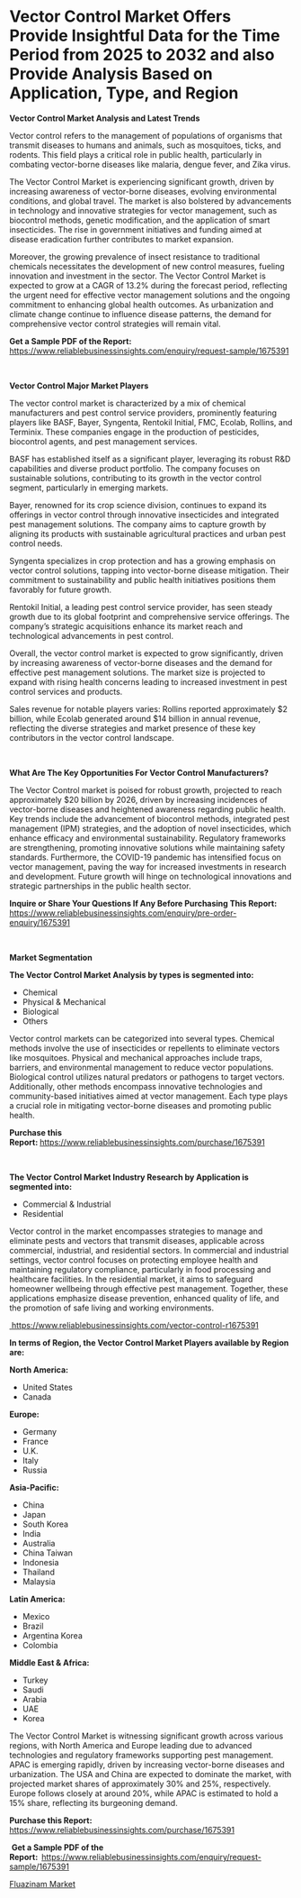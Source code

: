 <p><h1>Vector Control Market Offers Provide Insightful Data for the Time Period from 2025 to 2032 and also Provide Analysis Based on Application, Type, and Region</h1></p><p><strong>Vector Control Market Analysis and Latest Trends</strong></p>
<p><p>Vector control refers to the management of populations of organisms that transmit diseases to humans and animals, such as mosquitoes, ticks, and rodents. This field plays a critical role in public health, particularly in combating vector-borne diseases like malaria, dengue fever, and Zika virus.</p><p>The Vector Control Market is experiencing significant growth, driven by increasing awareness of vector-borne diseases, evolving environmental conditions, and global travel. The market is also bolstered by advancements in technology and innovative strategies for vector management, such as biocontrol methods, genetic modification, and the application of smart insecticides. The rise in government initiatives and funding aimed at disease eradication further contributes to market expansion.</p><p>Moreover, the growing prevalence of insect resistance to traditional chemicals necessitates the development of new control measures, fueling innovation and investment in the sector. The Vector Control Market is expected to grow at a CAGR of 13.2% during the forecast period, reflecting the urgent need for effective vector management solutions and the ongoing commitment to enhancing global health outcomes. As urbanization and climate change continue to influence disease patterns, the demand for comprehensive vector control strategies will remain vital.</p></p>
<p><strong>Get a Sample PDF of the Report:&nbsp;</strong> <a href="https://www.reliablebusinessinsights.com/enquiry/request-sample/1675391?utm_campaign=3439&utm_medium=2&utm_source=Github&utm_content=ia&utm_term=30032025&utm_id=vector-control">https://www.reliablebusinessinsights.com/enquiry/request-sample/1675391</a></p>
<p>&nbsp;</p>
<p><strong>Vector Control Major Market Players</strong></p>
<p><p>The vector control market is characterized by a mix of chemical manufacturers and pest control service providers, prominently featuring players like BASF, Bayer, Syngenta, Rentokil Initial, FMC, Ecolab, Rollins, and Terminix. These companies engage in the production of pesticides, biocontrol agents, and pest management services.</p><p>BASF has established itself as a significant player, leveraging its robust R&D capabilities and diverse product portfolio. The company focuses on sustainable solutions, contributing to its growth in the vector control segment, particularly in emerging markets.</p><p>Bayer, renowned for its crop science division, continues to expand its offerings in vector control through innovative insecticides and integrated pest management solutions. The company aims to capture growth by aligning its products with sustainable agricultural practices and urban pest control needs.</p><p>Syngenta specializes in crop protection and has a growing emphasis on vector control solutions, tapping into vector-borne disease mitigation. Their commitment to sustainability and public health initiatives positions them favorably for future growth.</p><p>Rentokil Initial, a leading pest control service provider, has seen steady growth due to its global footprint and comprehensive service offerings. The company’s strategic acquisitions enhance its market reach and technological advancements in pest control.</p><p>Overall, the vector control market is expected to grow significantly, driven by increasing awareness of vector-borne diseases and the demand for effective pest management solutions. The market size is projected to expand with rising health concerns leading to increased investment in pest control services and products. </p><p>Sales revenue for notable players varies: Rollins reported approximately $2 billion, while Ecolab generated around $14 billion in annual revenue, reflecting the diverse strategies and market presence of these key contributors in the vector control landscape.</p></p>
<p>&nbsp;</p>
<p><strong>What Are The Key Opportunities For Vector Control Manufacturers?</strong></p>
<p><p>The Vector Control market is poised for robust growth, projected to reach approximately $20 billion by 2026, driven by increasing incidences of vector-borne diseases and heightened awareness regarding public health. Key trends include the advancement of biocontrol methods, integrated pest management (IPM) strategies, and the adoption of novel insecticides, which enhance efficacy and environmental sustainability. Regulatory frameworks are strengthening, promoting innovative solutions while maintaining safety standards. Furthermore, the COVID-19 pandemic has intensified focus on vector management, paving the way for increased investments in research and development. Future growth will hinge on technological innovations and strategic partnerships in the public health sector.</p></p>
<p><strong>Inquire or Share Your Questions If Any Before Purchasing This Report:</strong> <a href="https://www.reliablebusinessinsights.com/enquiry/pre-order-enquiry/1675391?utm_campaign=3439&utm_medium=2&utm_source=Github&utm_content=ia&utm_term=30032025&utm_id=vector-control">https://www.reliablebusinessinsights.com/enquiry/pre-order-enquiry/1675391</a></p>
<p>&nbsp;</p>
<p><strong>Market Segmentation</strong></p>
<p><strong>The Vector Control Market Analysis by types is segmented into:</strong></p>
<p><ul><li>Chemical</li><li>Physical & Mechanical</li><li>Biological</li><li>Others</li></ul></p>
<p><p>Vector control markets can be categorized into several types. Chemical methods involve the use of insecticides or repellents to eliminate vectors like mosquitoes. Physical and mechanical approaches include traps, barriers, and environmental management to reduce vector populations. Biological control utilizes natural predators or pathogens to target vectors. Additionally, other methods encompass innovative technologies and community-based initiatives aimed at vector management. Each type plays a crucial role in mitigating vector-borne diseases and promoting public health.</p></p>
<p><strong>Purchase this Report:&nbsp;</strong><a href="https://www.reliablebusinessinsights.com/purchase/1675391?utm_campaign=3439&utm_medium=2&utm_source=Github&utm_content=ia&utm_term=30032025&utm_id=vector-control">https://www.reliablebusinessinsights.com/purchase/1675391</a></p>
<p>&nbsp;</p>
<p><strong>The Vector Control Market Industry Research by Application is segmented into:</strong></p>
<p><ul><li>Commercial & Industrial</li><li>Residential</li></ul></p>
<p><p>Vector control in the market encompasses strategies to manage and eliminate pests and vectors that transmit diseases, applicable across commercial, industrial, and residential sectors. In commercial and industrial settings, vector control focuses on protecting employee health and maintaining regulatory compliance, particularly in food processing and healthcare facilities. In the residential market, it aims to safeguard homeowner wellbeing through effective pest management. Together, these applications emphasize disease prevention, enhanced quality of life, and the promotion of safe living and working environments.</p></p>
<p><a href="https://www.reliablebusinessinsights.com/vector-control-r1675391?utm_campaign=3439&utm_medium=2&utm_source=Github&utm_content=ia&utm_term=30032025&utm_id=vector-control">&nbsp;https://www.reliablebusinessinsights.com/vector-control-r1675391</a></p>
<p><strong>In terms of Region, the Vector Control Market Players available by Region are:</strong></p>
<p>
    <p> <strong> North America: </strong>
        <ul>
            <li>United States</li>
            <li>Canada</li>
        </ul>
        </p> 
    <p> <strong> Europe: </strong>
        <ul>
            <li>Germany</li>
            <li>France</li>
            <li>U.K.</li>
            <li>Italy</li>
            <li>Russia</li>
        </ul>
        </p> 
    <p> <strong> Asia-Pacific: </strong>
        <ul>
            <li>China</li>
            <li>Japan</li>
            <li>South Korea</li>
            <li>India</li>
            <li>Australia</li>
            <li>China Taiwan</li>
            <li>Indonesia</li>
            <li>Thailand</li>
            <li>Malaysia</li>
        </ul>
        </p> 
    <p> <strong> Latin America: </strong>
        <ul>
            <li>Mexico</li>
            <li>Brazil</li>
            <li>Argentina Korea</li>
            <li>Colombia</li>
        </ul>
        </p> 
    <p> <strong> Middle East & Africa: </strong>
        <ul>
            <li>Turkey</li>
            <li>Saudi</li>
            <li>Arabia</li>
            <li>UAE</li>
            <li>Korea</li>
        </ul>
    </p>
    </p>
<p><p>The Vector Control Market is witnessing significant growth across various regions, with North America and Europe leading due to advanced technologies and regulatory frameworks supporting pest management. APAC is emerging rapidly, driven by increasing vector-borne diseases and urbanization. The USA and China are expected to dominate the market, with projected market shares of approximately 30% and 25%, respectively. Europe follows closely at around 20%, while APAC is estimated to hold a 15% share, reflecting its burgeoning demand.</p></p>
<p><strong>Purchase this Report: </strong><a href="https://www.reliablebusinessinsights.com/purchase/1675391?utm_campaign=3439&utm_medium=2&utm_source=Github&utm_content=ia&utm_term=30032025&utm_id=vector-control">https://www.reliablebusinessinsights.com/purchase/1675391</a></p>
<p>&nbsp;<strong>Get a Sample PDF of the Report:&nbsp;&nbsp;</strong><a href="https://www.reliablebusinessinsights.com/enquiry/request-sample/1675391?utm_campaign=3439&utm_medium=2&utm_source=Github&utm_content=ia&utm_term=30032025&utm_id=vector-control">https://www.reliablebusinessinsights.com/enquiry/request-sample/1675391</a></p>
<p><strong></strong></p>
<p><p><a href="https://github.com/cachuhashieb/Market-Research-Report-List-1/blob/main/fluazinam-market.md?utm_campaign=3439&utm_medium=2&utm_source=Github&utm_content=ia&utm_term=30032025&utm_id=vector-control">Fluazinam Market</a></p></p>